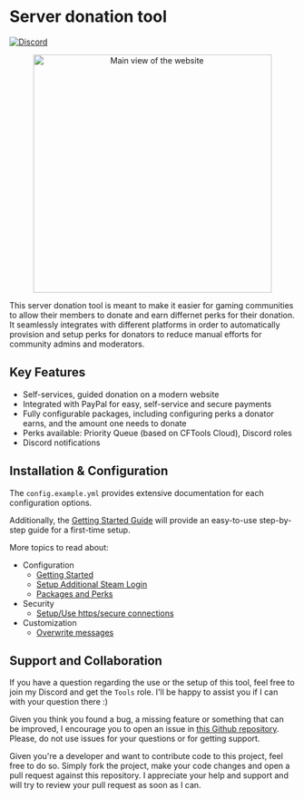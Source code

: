 # Server donation tool

[![Discord](https://img.shields.io/discord/729467994832371813?color=7289da&label=Discord&logo=discord&logoColor=ffffff&style=flat-square)](https://go2tech.de/discord)

<p align="center">
    <img src="https://github.com/FlorianSW/cftools-server-donation/raw/main/.github/screenshot.png" alt="Main view of the website" width="420px">
</p>

This server donation tool is meant to make it easier for gaming communities to allow their members to donate and earn differnet perks for their donation.
It seamlessly integrates with different platforms in order to automatically provision and setup perks for donators to reduce manual efforts for community admins and moderators.

## Key Features

- Self-services, guided donation on a modern website
- Integrated with PayPal for easy, self-service and secure payments
- Fully configurable packages, including configuring perks a donator earns, and the amount one needs to donate
- Perks available: Priority Queue (based on CFTools Cloud), Discord roles
- Discord notifications

## Installation & Configuration

The `config.example.yml` provides extensive documentation for each configuration options.

Additionally, the [Getting Started Guide](/docs/getting-started.md) will provide an easy-to-use step-by-step guide for a first-time setup.

More topics to read about:

* Configuration
    * [Getting Started](/docs/getting-started.md)
    * [Setup Additional Steam Login](/docs/steam-login.md)
    * [Packages and Perks](/docs/packages-and-perks.md)
* Security
    * [Setup/Use https/secure connections](/docs/secure-connections.md)
* Customization
    * [Overwrite messages](/docs/message-overrides.md)

## Support and Collaboration

If you have a question regarding the use or the setup of this tool, feel free to join my Discord and get the `Tools` role.
I'll be happy to assist you if I can with your question there :)

Given you think you found a bug, a missing feature or something that can be improved, I encourage you to open an issue in [this Github repository](https://github.com/FlorianSW/cftools-server-donation).
Please, do not use issues for your questions or for getting support.

Given you're a developer and want to contribute code to this project, feel free to do so.
Simply fork the project, make your code changes and open a pull request against this repository.
I appreciate your help and support and will try to review your pull request as soon as I can.
